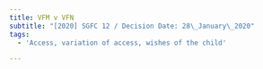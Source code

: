 ```yaml
---
title: VFM v VFN
subtitle: "[2020] SGFC 12 / Decision Date: 28\_January\_2020"
tags:
  - 'Access, variation of access, wishes of the child'

---
```

